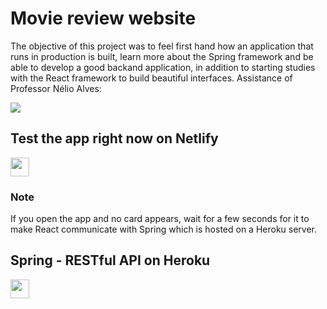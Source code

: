 <h1> Movie review website </h1>

<p>
The objective of this project was to feel first hand how an application that runs in production is built, learn more about the Spring framework and be able to develop a good backand application, in addition to starting studies with the React framework to build beautiful interfaces. Assistance of Professor Nélio Alves:

<a href="https://www.youtube.com/c/DevSuperior" target="_blank"><img src="https://img.shields.io/badge/YouTube-FF0000?style=for-the-badge&logo=youtube&logoColor=white" target="_blank"></a>
</p>

<h2> Test the app right now on Netlify </h2>

<a href="https://bunny-dsmovie.netlify.app/" target="_blank"><img src="https://gamedeveloper.com.br/content/images/2018/02/netlify.jpg" style="height: 30px;" target="_blank"></a>

<h3>Note</h3>

<p>
If you open the app and no card appears, wait for a few seconds for it to make React communicate with Spring which is hosted on a Heroku server.
</p>

<h2> Spring - RESTful API on Heroku </h2>

<a href="https://luancoelho-dsmovie.herokuapp.com/" target="_blank"><img src="https://miro.medium.com/max/1400/1*p1qm5RdBQ_4rZ0Fs1p2yhA.png" style="height: 30px;" target="_blank"></a>
